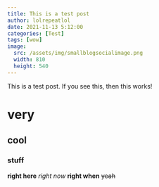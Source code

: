 ```yaml
---
title: This is a test post
author: lolrepeatlol
date: 2021-11-13 5:12:00
categories: [Test]
tags: [wow]
image:
  src: /assets/img/smallblogsocialimage.png
  width: 810
  height: 540
---
```


This is a test post. If you see this, then this works!

# very
## cool
### stuff

**right here**
*right now*
__right when__
~~yeah~~
